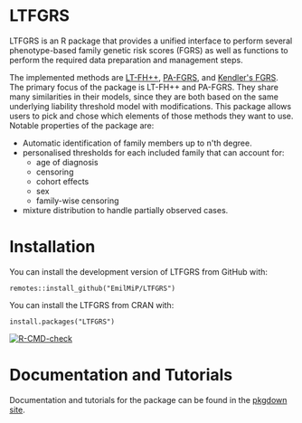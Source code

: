 # LTFGRS

LTFGRS is an R package that provides a unified interface to perform several phenotype-based family genetic risk scores (FGRS) as well as functions to perform the required data preparation and management steps.

The implemented methods are [LT-FH++](https://doi.org/10.1016/j.ajhg.2022.01.009), [PA-FGRS](https://pubmed.ncbi.nlm.nih.gov/39471805/), and [Kendler's FGRS](https://pubmed.ncbi.nlm.nih.gov/33881469/). 
The primary focus of the package is LT-FH++ and PA-FGRS. They share many similarities in their models, since they are both based on the same underlying liability threshold model with modifications. This package allows users to pick and chose which elements of those methods they want to use.
Notable properties of the package are:

- Automatic identification of family members up to n'th degree.
- personalised thresholds for each included family that can account for:
  - age of diagnosis
  - censoring
  - cohort effects
  - sex
  - family-wise censoring
- mixture distribution to handle partially observed cases.

# Installation
You can install the development version of LTFGRS from GitHub with:


```{r eval=FALSE}
remotes::install_github("EmilMiP/LTFGRS")
```
You can install the LTFGRS from CRAN with:

```{r eval=FALSE}
install.packages("LTFGRS")
```

<!-- badges: start -->
[![R-CMD-check](https://github.com/EmilMiP/LTFGRS/actions/workflows/R-CMD-check.yaml/badge.svg)](https://github.com/EmilMiP/LTFGRS/actions/workflows/R-CMD-check.yaml)
<!-- badges: end -->


# Documentation and Tutorials

Documentation and tutorials for the package can be found in the [pkgdown site](https://emilmip.github.io/LTFGRS/).

